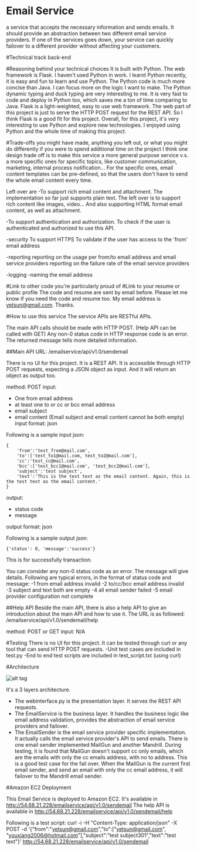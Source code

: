 Email Service
============

a service that accepts the necessary information and sends emails. It should provide an abstraction between two different email service providers. If one of the services goes down, your service can quickly failover to a different provider without affecting your customers.



#Technical track
back-end

#Reasoning behind your technical choices
It is built with Python. The web framework is Flask.
I haven't used Python in work. I learnt Python recently, it is easy and fun to learn and use Python. The Python code is much more concise than Java. I can focus more on the logic I want to make. The Python dynamic typing and duck typing are very interesting to me. It is very fast to code and deploy in Python too, which saves me a ton of time comparing to Java.
Flask is a light-weighted, easy to use web framework. The web part of this project is just to serve the HTTP POST request for the REST API. So I think Flask is a good fit for this project.
Overall, for this project, it's very interesting to use Python and explore new technologies. I enjoyed using Python and the whole time of making this project.


#Trade-offs you might have made, anything you left out, or what you might do differently if you were to spend additional time on the project
I think one design trade off is to make this service a more general purpose service v.s. a more specific ones for specific topics, like customer communication, marketing, internal process notification... For the specific ones, email content templates can be pre-defined, so that the users don't have to send the whole email content every time.
 
Left over are 
-To support rich email content and attachment. The implementation so far just supports plain text. The left over is to support rich content like images, video... And also supporting HTML format email content, as well as attachment. 

-To support authentication and authorization. To check if the user is authenticated and authorized to use this API.

-security
To support HTTPS
To validate if the user has access to the 'from' email address

-reporting
reporting on the usage per from/to email address and email service providers
reporting on the failure rate of the email service providers

-logging
-naming the email address


#Link to other code you're particularly proud of
#Link to your resume or public profile
The code and resume are sent by email before. Please let me know if you need the code and resume too. My email address is yetsun@gmail.com. Thanks.




#How to use this service
The service APIs are RESTful APIs.

The main API calls should be made with HTTP POST. (Help API can be called with GET)
Any non-0 status code in HTTP response code is an error. The returned message tells more detailed information.

##Main API 
URL: 
/emailservice/api/v1.0/sendemail

There is no UI for this project. It is a REST API. It is accessible through HTTP POST requests, expecting a JSON object as input. And it will return an object as output too.


method: POST
input: 
- One from email address
- at least one to or cc or bcc email address
- email subject
- email content (Email subject and email content cannot be both empty)
input format: json

Following is a sample input json:
```
{
    'from':'test_from@mail.com',
    'to':['test_to1@mail.com, test_to2@mail.com'],
    'cc':'test_cc@mail.com',
    'bcc':['test_bcc1@mail.com', 'test_bcc2@mail.com'],
    'subject':'test subject',
    'text':'This is the test text as the email content. Again, this is the test text as the email content.'
}
```

output:
- status code 
- message 

output format: json
 
Following is a sample output json:
```
{'status': 0, 'message':'success'}
```
This is for successfully transaction.

You can consider any non-0 status code as an error. The message will give details. 
Following are typical errors, in the format of status code and message:
-1 from email address invalid
-2 to/cc/bcc email address invalid
-3 subject and text both are empty
-4 all email sender failed
-5 email provider configuration not complete


##Help API
Beside the main API, there is also a help API to give an introduction about the main API and how to use it. 
The URL is as followed:
/emailservice/api/v1.0/sendemail/help

method: POST or GET 
input: N/A


#Testing
There is no UI for this project. It can be tested through curl or any tool that can send HTTP POST requests.
-Unit test cases are included in test.py
-End to end test scripts are included in test_script.txt (using curl)


#Architecture

![alt tag](https://raw.githubusercontent.com/yetsun/emailservice/master/image/email_service_layers.png)

It's a 3 layers architecture.
- The webinterface.py is the presentation layer. It serves the REST API requests.
- The EmailService is the business layer. It handles the business logic like email address validation, provides the abstraction of email service providers and failover.
- The EmailSender is the email service provider specific implementation. It actually calls the email service provider's API to send emails.
	There is one email sender implemented MailGun and another Mandrill. 
	During testing, it is found that MailGun doesn't support cc only emails, which are the emails with only the cc emails address, with no to address. This is a good test case for the fail over. When the MailGun is the current first email sender, and send an email with only the cc email address, it will failover to the Mandrill email sender.



#Amazon EC2 Deployment

This Email Service is deployed to Amazon EC2. It's available in 
http://54.68.21.228/emailservice/api/v1.0/sendemail
The help API is available in 
http://54.68.21.228/emailservice/api/v1.0/sendemail/help

Following is a test script:
curl -i -H "Content-Type: application/json" -X POST -d  '{"from":"yetsun@gmail.com","to":["yetsun@gmail.com", "youxiang2006@hotmail.com"],"subject":"test subject301","text":"test text"}'  http://54.68.21.228/emailservice/api/v1.0/sendemail




